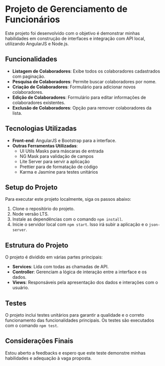 # Projeto de Gerenciamento de Funcionários

Este projeto foi desenvolvido com o objetivo é demonstrar minhas habilidades em construção de interfaces e integração com API local, utilizando AngularJS e Node.js.

## Funcionalidades

- **Listagem de Colaboradores**: Exibe todos os colaboradores cadastrados com paginação.
- **Pesquisa de Colaboradores**: Permite buscar colaboradores por nome.
- **Criação de Colaboradores**: Formulário para adicionar novos colaboradores.
- **Edição de Colaboradores**: Formulário para editar informações de colaboradores existentes.
- **Exclusão de Colaboradores**: Opção para remover colaboradores da lista.

## Tecnologias Utilizadas

- **Front-end**: AngularJS e Bootstrap para a interface.
- **Outras Ferramentas Utilizadas**:
  - UI Utils Masks para máscaras de entrada
  - NG Mask para validação de campos
  - Lite Server para servir a aplicação
  - Prettier para de formatação de código
  - Karma e Jasmine para testes unitários

## Setup do Projeto

Para executar este projeto localmente, siga os passos abaixo:

1. Clone o repositório do projeto.
2. Node versão LTS.
2. Instale as dependências com o comando `npm install`.
3. Inicie o servidor local com `npm start`. Isso irá subir a aplicação e o `json-server`.

## Estrutura do Projeto

O projeto é dividido em várias partes principais:

- **Services**: Lida com todas as chamadas de API.
- **Controller**: Gerenciam a lógica de interação entre a interface e os dados.
- **Views**: Responsáveis pela apresentação dos dados e interações com o usuário.

## Testes

O projeto inclui testes unitários para garantir a qualidade e o correto funcionamento das funcionalidades principais. Os testes são executados com o comando `npm test`.

## Considerações Finais

Estou aberto a feedbacks e espero que este teste demonstre minhas habilidades e adequação à vaga proposta.